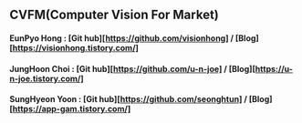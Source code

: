 ## CVFM(Computer Vision For Market)
#### EunPyo Hong : [Git hub][https://github.com/visionhong] / [Blog][https://visionhong.tistory.com/]
#### JungHoon Choi : [Git hub][https://github.com/u-n-joe] / [Blog][https://u-n-joe.tistory.com/]
#### SungHyeon Yoon : [Git hub][https://github.com/seonghtun] / [Blog][https://app-gam.tistory.com/]
